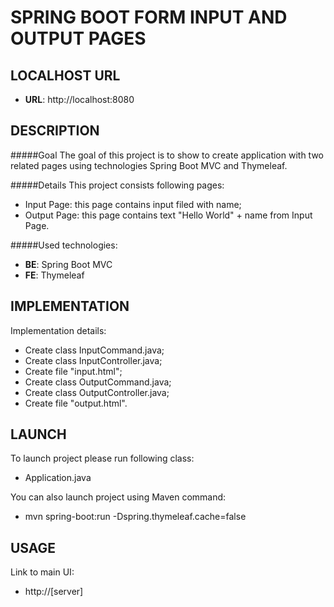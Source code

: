 SPRING BOOT FORM INPUT AND OUTPUT PAGES
========================================


LOCALHOST URL
-------------

* **URL**: http://localhost:8080


DESCRIPTION
-----------

#####Goal
The goal of this project is to show to create application with two related pages using technologies Spring Boot MVC and Thymeleaf. 

#####Details
This project consists following pages:
* Input Page: this page contains input filed with name;
* Output Page: this page contains text "Hello World" + name from Input Page.

#####Used technologies:
* **BE**: Spring Boot MVC
* **FE**: Thymeleaf


IMPLEMENTATION
-----------

Implementation details:
* Create class InputCommand.java;
* Create class InputController.java;
* Create file "input.html";
* Create class OutputCommand.java;
* Create class OutputController.java;
* Create file "output.html".
  

LAUNCH
------

To launch project please run following class: 
* Application.java

You can also launch project using Maven command:
* mvn spring-boot:run -Dspring.thymeleaf.cache=false


USAGE
-----

Link to main UI:
* http://[server]